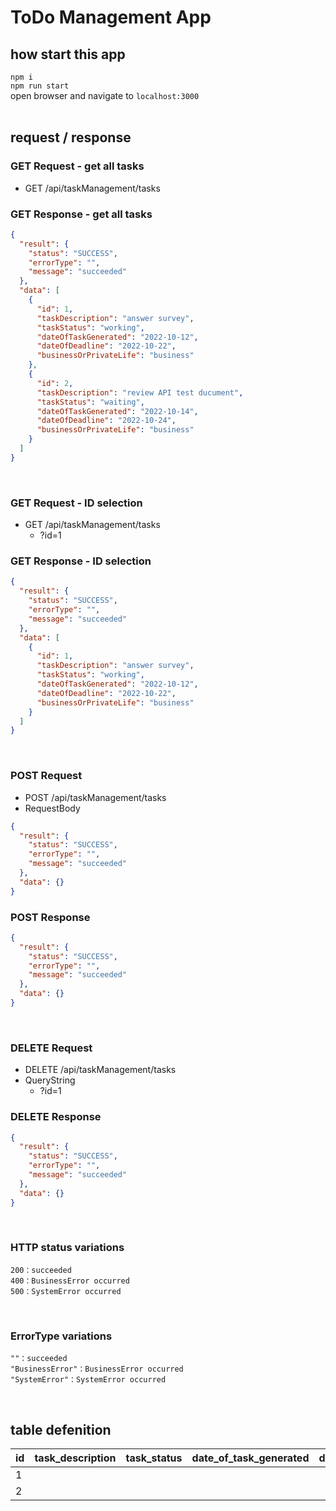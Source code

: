 # ToDo Management App

## how start this app

`npm i`
<br/>
`npm run start`
<br/>
open browser and navigate to `localhost:3000`
<br/>
<br/>

## request / response

### GET Request - get all tasks

- GET /api/taskManagement/tasks

### GET Response - get all tasks

```json
{
  "result": {
    "status": "SUCCESS",
    "errorType": "",
    "message": "succeeded"
  },
  "data": [
    {
      "id": 1,
      "taskDescription": "answer survey",
      "taskStatus": "working",
      "dateOfTaskGenerated": "2022-10-12",
      "dateOfDeadline": "2022-10-22",
      "businessOrPrivateLife": "business"
    },
    {
      "id": 2,
      "taskDescription": "review API test ducument",
      "taskStatus": "waiting",
      "dateOfTaskGenerated": "2022-10-14",
      "dateOfDeadline": "2022-10-24",
      "businessOrPrivateLife": "business"
    }
  ]
}
```

<br/>

### GET Request - ID selection

- GET /api/taskManagement/tasks
  - ?id=1

### GET Response - ID selection

```json
{
  "result": {
    "status": "SUCCESS",
    "errorType": "",
    "message": "succeeded"
  },
  "data": [
    {
      "id": 1,
      "taskDescription": "answer survey",
      "taskStatus": "working",
      "dateOfTaskGenerated": "2022-10-12",
      "dateOfDeadline": "2022-10-22",
      "businessOrPrivateLife": "business"
    }
  ]
}
```

<br/>

### POST Request

- POST /api/taskManagement/tasks
- RequestBody

```json
{
  "result": {
    "status": "SUCCESS",
    "errorType": "",
    "message": "succeeded"
  },
  "data": {}
}
```

### POST Response

```json
{
  "result": {
    "status": "SUCCESS",
    "errorType": "",
    "message": "succeeded"
  },
  "data": {}
}
```

<br/>

### DELETE Request

- DELETE /api/taskManagement/tasks
- QueryString
  - ?id=1

### DELETE Response

```json
{
  "result": {
    "status": "SUCCESS",
    "errorType": "",
    "message": "succeeded"
  },
  "data": {}
}
```

<br/>

### HTTP status variations

```
200：succeeded
400：BusinessError occurred
500：SystemError occurred
```

<br/>

### ErrorType variations

```
""：succeeded
"BusinessError"：BusinessError occurred
"SystemError"：SystemError occurred
```

<br/>

## table defenition

| id  | task_description | task_status | date_of_task_generated | date_of_deadline | business_or_private_life |
| --- | ---------------- | ----------- | ---------------------- | ---------------- | ------------------------ |
| 1   |                  |             |                        |                  |                          |
| 2   |                  |             |                        |                  |                          |
